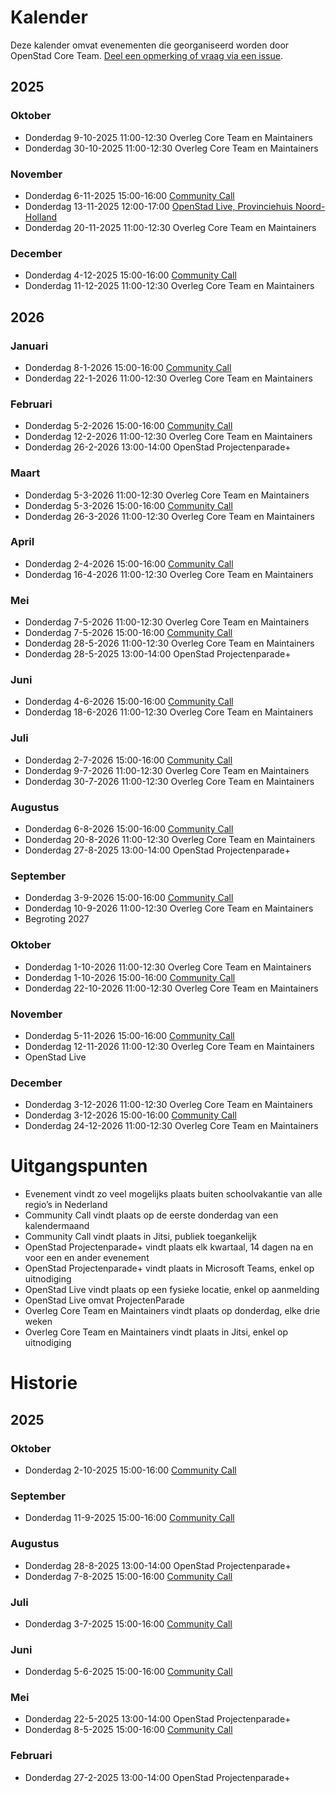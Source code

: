 # Kalender

Deze kalender omvat evenementen die georganiseerd worden door OpenStad Core Team. [Deel een opmerking of vraag via een issue](https://github.com/openstad/openstad-headless/blob/main/CONTRIBUTING.md).

## 2025
### Oktober
- Donderdag 9-10-2025 11:00-12:30 Overleg Core Team en Maintainers
- Donderdag 30-10-2025 11:00-12:30 Overleg Core Team en Maintainers
### November
- Donderdag 6-11-2025 15:00-16:00 [Community Call](https://meet.jit.si/OpenStadCommunityCall)
- Donderdag 13-11-2025 12:00-17:00 [OpenStad Live, Provinciehuis Noord-Holland](https://openstad.org/openstad-live-2025)
- Donderdag 20-11-2025 11:00-12:30 Overleg Core Team en Maintainers
### December
- Donderdag 4-12-2025 15:00-16:00 [Community Call](https://meet.jit.si/OpenStadCommunityCall)
- Donderdag 11-12-2025 11:00-12:30 Overleg Core Team en Maintainers

## 2026
### Januari
- Donderdag 8-1-2026 15:00-16:00 [Community Call](https://meet.jit.si/OpenStadCommunityCall)
- Donderdag 22-1-2026 11:00-12:30 Overleg Core Team en Maintainers
### Februari
- Donderdag 5-2-2026 15:00-16:00 [Community Call](https://meet.jit.si/OpenStadCommunityCall)
- Donderdag 12-2-2026 11:00-12:30 Overleg Core Team en Maintainers
- Donderdag 26-2-2026 13:00-14:00 OpenStad Projectenparade+
### Maart
- Donderdag 5-3-2026 11:00-12:30 Overleg Core Team en Maintainers
- Donderdag 5-3-2026 15:00-16:00 [Community Call](https://meet.jit.si/OpenStadCommunityCall)
- Donderdag 26-3-2026 11:00-12:30 Overleg Core Team en Maintainers
### April
- Donderdag 2-4-2026 15:00-16:00 [Community Call](https://meet.jit.si/OpenStadCommunityCall)
- Donderdag 16-4-2026 11:00-12:30 Overleg Core Team en Maintainers
### Mei
- Donderdag 7-5-2026 11:00-12:30 Overleg Core Team en Maintainers
- Donderdag 7-5-2026 15:00-16:00 [Community Call](https://meet.jit.si/OpenStadCommunityCall)
- Donderdag 28-5-2026 11:00-12:30 Overleg Core Team en Maintainers
- Donderdag 28-5-2025 13:00-14:00 OpenStad Projectenparade+
### Juni
- Donderdag 4-6-2026 15:00-16:00 [Community Call](https://meet.jit.si/OpenStadCommunityCall)
- Donderdag 18-6-2026 11:00-12:30 Overleg Core Team en Maintainers
### Juli
- Donderdag 2-7-2026 15:00-16:00 [Community Call](https://meet.jit.si/OpenStadCommunityCall)
- Donderdag 9-7-2026 11:00-12:30 Overleg Core Team en Maintainers
- Donderdag 30-7-2026 11:00-12:30 Overleg Core Team en Maintainers
### Augustus
- Donderdag 6-8-2026 15:00-16:00 [Community Call](https://meet.jit.si/OpenStadCommunityCall)
- Donderdag 20-8-2026 11:00-12:30 Overleg Core Team en Maintainers
- Donderdag 27-8-2025 13:00-14:00 OpenStad Projectenparade+
### September
- Donderdag 3-9-2026 15:00-16:00 [Community Call](https://meet.jit.si/OpenStadCommunityCall)
- Donderdag 10-9-2026 11:00-12:30 Overleg Core Team en Maintainers
- Begroting 2027
### Oktober
- Donderdag 1-10-2026 11:00-12:30 Overleg Core Team en Maintainers
- Donderdag 1-10-2026 15:00-16:00 [Community Call](https://meet.jit.si/OpenStadCommunityCall)
- Donderdag 22-10-2026 11:00-12:30 Overleg Core Team en Maintainers
### November
- Donderdag 5-11-2026 15:00-16:00 [Community Call](https://meet.jit.si/OpenStadCommunityCall)
- Donderdag 12-11-2026 11:00-12:30 Overleg Core Team en Maintainers
- OpenStad Live
### December
- Donderdag 3-12-2026 11:00-12:30 Overleg Core Team en Maintainers
- Donderdag 3-12-2026 15:00-16:00 [Community Call](https://meet.jit.si/OpenStadCommunityCall)
- Donderdag 24-12-2026 11:00-12:30 Overleg Core Team en Maintainers

# Uitgangspunten
- Evenement vindt zo veel mogelijks plaats buiten schoolvakantie van alle regio’s in Nederland
- Community Call vindt plaats op de eerste donderdag van een kalendermaand
- Community Call vindt plaats in Jitsi, publiek toegankelijk
- OpenStad Projectenparade+ vindt plaats elk kwartaal, 14 dagen na en voor een en ander evenement
- OpenStad Projectenparade+ vindt plaats in Microsoft Teams, enkel op uitnodiging
- OpenStad Live vindt plaats op een fysieke locatie, enkel op aanmelding
- OpenStad Live omvat ProjectenParade
- Overleg Core Team en Maintainers vindt plaats op donderdag, elke drie weken
- Overleg Core Team en Maintainers vindt plaats in Jitsi, enkel op uitnodiging

# Historie
## 2025
### Oktober
- Donderdag 2-10-2025 15:00-16:00 [Community Call](https://meet.jit.si/OpenStadCommunityCall)
### September
- Donderdag 11-9-2025 15:00-16:00 [Community Call](https://meet.jit.si/OpenStadCommunityCall)
### Augustus
- Donderdag 28-8-2025 13:00-14:00 OpenStad Projectenparade+
- Donderdag 7-8-2025 15:00-16:00 [Community Call](https://meet.jit.si/OpenStadCommunityCall)
### Juli
- Donderdag 3-7-2025 15:00-16:00 [Community Call](https://meet.jit.si/OpenStadCommunityCall)
### Juni
- Donderdag 5-6-2025 15:00-16:00 [Community Call](https://meet.jit.si/OpenStadCommunityCall)
### Mei
- Donderdag 22-5-2025 13:00-14:00 OpenStad Projectenparade+
- Donderdag 8-5-2025 15:00-16:00 [Community Call](https://docs.google.com/presentation/d/1DTN4swSjA325YtEIChA0oHKwMADVgjsDdy4dD5n_eF8/edit?usp=sharing)
### Februari
- Donderdag 27-2-2025 13:00-14:00 OpenStad Projectenparade+
